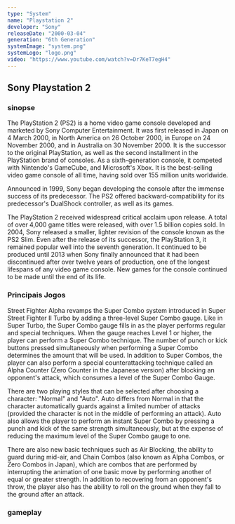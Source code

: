 ```yaml
---
type: "System"
name: "Playstation 2"
developer: "Sony"
releaseDate: "2000-03-04"
generation: "6th Generation"
systemImage: "system.png"
systemLogo: "logo.png"
video: "https://www.youtube.com/watch?v=Dr7KeT7egH4"
---
```


## Sony Playstation 2

### sinopse
The PlayStation 2 (PS2) is a home video game console developed and marketed by Sony Computer Entertainment. It was first released in Japan on 4 March 2000, in North America on 26 October 2000, in Europe on 24 November 2000, and in Australia on 30 November 2000. It is the successor to the original PlayStation, as well as the second installment in the PlayStation brand of consoles. As a sixth-generation console, it competed with Nintendo's GameCube, and Microsoft's Xbox. It is the best-selling video game console of all time, having sold over 155 million units worldwide.

Announced in 1999, Sony began developing the console after the immense success of its predecessor. The PS2 offered backward-compatibility for its predecessor's DualShock controller, as well as its games.

The PlayStation 2 received widespread critical acclaim upon release. A total of over 4,000 game titles were released, with over 1.5 billion copies sold. In 2004, Sony released a smaller, lighter revision of the console known as the PS2 Slim. Even after the release of its successor, the PlayStation 3, it remained popular well into the seventh generation. It continued to be produced until 2013 when Sony finally announced that it had been discontinued after over twelve years of production, one of the longest lifespans of any video game console. New games for the console continued to be made until the end of its life.


### Principais Jogos
Street Fighter Alpha revamps the Super Combo system introduced in Super Street Fighter II Turbo by adding a three-level Super Combo gauge. Like in Super Turbo, the Super Combo gauge fills in as the player performs regular and special techniques. When the gauge reaches Level 1 or higher, the player can perform a Super Combo technique. The number of punch or kick buttons pressed simultaneously when performing a Super Combo determines the amount that will be used. In addition to Super Combos, the player can also perform a special counterattacking technique called an Alpha Counter (Zero Counter in the Japanese version) after blocking an opponent's attack, which consumes a level of the Super Combo Gauge.

There are two playing styles that can be selected after choosing a character: "Normal" and "Auto". Auto differs from Normal in that the character automatically guards against a limited number of attacks (provided the character is not in the middle of performing an attack). Auto also allows the player to perform an instant Super Combo by pressing a punch and kick of the same strength simultaneously, but at the expense of reducing the maximum level of the Super Combo gauge to one.

There are also new basic techniques such as Air Blocking, the ability to guard during mid-air, and Chain Combos (also known as Alpha Combos, or Zero Combos in Japan), which are combos that are performed by interrupting the animation of one basic move by performing another of equal or greater strength. In addition to recovering from an opponent's throw, the player also has the ability to roll on the ground when they fall to the ground after an attack.


### gameplay


